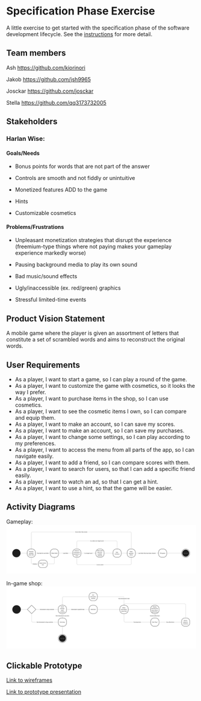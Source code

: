 # Specification Phase Exercise

A little exercise to get started with the specification phase of the software development lifecycle. See the [instructions](instructions.md) for more detail.

## Team members

Ash https://github.com/kiorinori

Jakob https://github.com/jsh9965

Josckar https://github.com/josckar

Stella https://github.com/qq3173732005

## Stakeholders

### Harlan Wise:

#### Goals/Needs

* Bonus points for words that are not part of the answer

* Controls are smooth and not fiddly or unintuitive

* Monetized features ADD to the game

* Hints

* Customizable cosmetics

#### Problems/Frustrations

* Unpleasant monetization strategies that disrupt the experience (freemium-type things where not paying makes your gameplay experience markedly worse)

* Pausing background media to play its own sound

* Bad music/sound effects

* Ugly/inaccessible (ex. red/green) graphics

* Stressful limited-time events

## Product Vision Statement

A mobile game where the player is given an assortment of letters that constitute a set of scrambled words and aims to reconstruct the original words.

## User Requirements

* As a player, I want to start a game, so I can play a round of the game.
* As a player, I want to customize the game with cosmetics, so it looks the way I prefer.
* As a player, I want to purchase items in the shop, so I can use cosmetics.
* As a player, I want to see the cosmetic items I own, so I can compare and equip them.
* As a player, I want to make an account, so I can save my scores.
* As a player, I want to make an account, so I can save my purchases.
* As a player, I want to change some settings, so I can play according to my preferences.
* As a player, I want to access the menu from all parts of the app, so I can navigate easily.
* As a player, I want to add a friend, so I can compare scores with them.
* As a player, I want to search for users, so that I can add a specific friend easily.
* As a player, I want to watch an ad, so that I can get a hint.
* As a player, I want to use a hint, so that the game will be easier.

## Activity Diagrams

Gameplay:
![Gameplay activity diagram](/SWE%20Project%201%20gameplay%20diagram.png)

In-game shop:
![Shop activity diagram](/SWE%20Project%201%20shop%20activity%20diagram.png)

## Clickable Prototype

[Link to wireframes](https://www.figma.com/file/LxtPsFMJ4kb2szEPMWExmB/Word-App-Wireframes?type=design&node-id=0%3A1&mode=design&t=0UvNijlJYps3c8tq-1)

[Link to prototype presentation](https://www.figma.com/proto/LxtPsFMJ4kb2szEPMWExmB/Word-App-Wireframes?type=design&node-id=1-2&t=qOzQwIkBO5ktHqDn-0&scaling=scale-down&page-id=0%3A1&starting-point-node-id=1%3A2)
